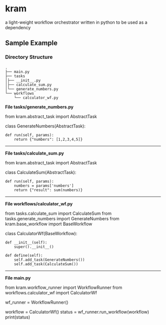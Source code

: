 # kram
a light-weight workflow orchestrator written in python to be used as a dependency 

## Sample Example
### Directory Structure
```
.
├── main.py
├── tasks
│├── __init__.py
│├── calculate_sum.py
│└── generate_numbers.py
└── workflows
    └── calculator_wf.py
```

**File tasks/generate_numbers.py**

from kram.abstract_task import AbstractTask

class GenerateNumbers(AbstractTask):

    def run(self, params):
        return {"numbers": [1,2,3,4,5]}

----------------------------------------------



**File tasks/calculate_sum.py**

from kram.abstract_task import AbstractTask

class CalculateSum(AbstractTask):

    def run(self, params):
        numbers = params['numbers']
        return {"result": sum(numbers)}

--------------------------------------------

**File workflows/calculator_wf.py**

from tasks.calculate_sum import CalculateSum
from tasks.generate_numbers import GenerateNumbers
from kram.base_workflow import BaseWorkflow

class CalculatorWf(BaseWorkflow):

    def __init__(self):
        super().__init__()

    def define(self):
        self.add_task(GenerateNumbers())
        self.add_task(CalculateSum())

------------------------------------------

**File main.py**

from kram.workflow_runner import WorkflowRunner
from workflows.calculator_wf import CalculatorWf


wf_runner = WorkflowRunner()

workflow = CalculatorWf()
status = wf_runner.run_workflow(workflow)
print(status)





